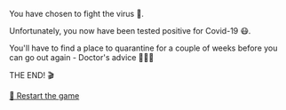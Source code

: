 You have chosen to fight the virus 🦠.

 Unfortunately, you now have been tested positive for Covid-19 😷. 
 
You'll have to find a place to quarantine for a couple of weeks before you can go out again - Doctor's advice 👩🏽‍⚕️

THE END! 🎬

[🔄 Restart the game](../../../start-new-game.md)
